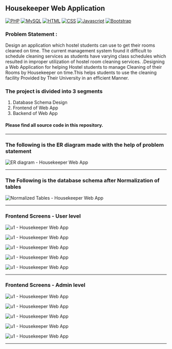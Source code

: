 ## Housekeeper Web Application
[![PHP](https://img.shields.io/badge/PHP-7.1-blue.svg)](#)
[![MySQL](https://img.shields.io/badge/MySQL-5.7-blue.svg)](#)
[![HTML](https://img.shields.io/badge/HTML-5-orange.svg)](#)
[![CSS](https://img.shields.io/badge/CSS-3-blue.svg)](#)
[![Javascript](https://img.shields.io/badge/Javascript-ES6-yellow.svg)](#)
[![Bootstrap](https://img.shields.io/badge/Bootstrap-4.3-blueviolet.svg)](#)

### Problem Statement : 
Design an application which hostel students can use to get their rooms cleaned on time. The current management system found it difficult to schedule cleaning services as students have varying class schedules which resulted in improper utilization of hostel room cleaning services.
.Designing a Web Application for helping Hostel students to manage Cleaning of their Rooms by Housekeeper on time.This helps students to use the cleaning facility Provided by Their University in an efficient Manner.

### The project is divided into 3 segments
1. Database Schema Design
2. Frontend of Web App
3. Backend of Web App

#### Please find all source code in this repository.
----

### The following is the ER diagram made with the help of problem statement

![ER diagram - Housekeeper Web App](ERDiagram.png)

-------

### The Following is the database schema after Normalization of tables

![Normalized Tables - Housekeeper Web App](normtable.png)

--------------

### Frontend Screens - User level
![u1 - Housekeeper Web App](1.png)

![u1 - Housekeeper Web App](2.png)

![u1 - Housekeeper Web App](3.png)

![u1 - Housekeeper Web App](4.png)

![u1 - Housekeeper Web App](5.png)

--------------

### Frontend Screens - Admin level

![u1 - Housekeeper Web App](6.png)

![u1 - Housekeeper Web App](7.png)

![u1 - Housekeeper Web App](8.png)

![u1 - Housekeeper Web App](9.png)

![u1 - Housekeeper Web App](10.png)

------------------------
